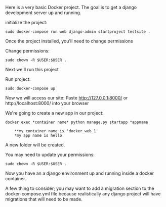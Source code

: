 Here is a very basic Docker project. The goal is to get a django development server up and running.


initialize the project:

    sudo docker-compose run web django-admin startproject testsite . 

Once the project installed, you'll need to change permissions

Change permissions:

    sudo chown -R $USER:$USER .

Next we'll run this project

Run project:

    sudo docker-compose up

Now we will access our site:
    Paste http://127.0.0.1:8000/ or http://localhost:8000/ into your browser

We're going to create a new app in our project:

    docker exec *container name* python manage.py startapp *appname

        **my container name is 'docker_web_1'
        *my app name is hello

A new folder will be created.

You may need to update your permissions:

    sudo chown -R $USER:$USER .


Now you have an a django environment up and running inside a docker container.

A few thing to consider; you may want to add a migration section to the docker-compose.yml file because realistically any django project will have migrations that will need to be made.
